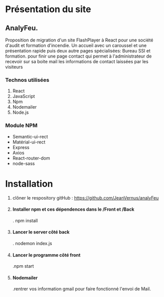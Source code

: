 
# Présentation du site

## AnalyFeu.

Proposition de migration d'un site FlashPlayer à React pour une société d'audit et formation d'incendie.
Un accueil avec un caroussel  et une présentation rapide puis deux autre pages spécialisées: Bureau SSI et formation. pour finir une page contact qui permet à l'administrateur de recevoir sur sa boite mail les informations de contact laissées par les visiteurs 

### Technos utilisées

1. React
1. JavaScript
1. Npm
1. Nodemailer
1. Node.js

### Module NPM

* Semantic-ui-rect
* Matérial-ui-rect
* Express
* Axios
* React-router-dom
* node-sass

# Installation

1. clôner le respository gitHub : https://github.com/JeanVernus/analyFeu

1. #### Installer npm et ces dépendences dans le /Front et /Back
      . npm install
1. #### Lancer le server côté back
      . nodemon index.js
1. #### Lancer le programme côté front
      .npm start
1. #### Nodemailer
      .rentrer vos information gmail pour faire fonctionné l'envoi de Mail.